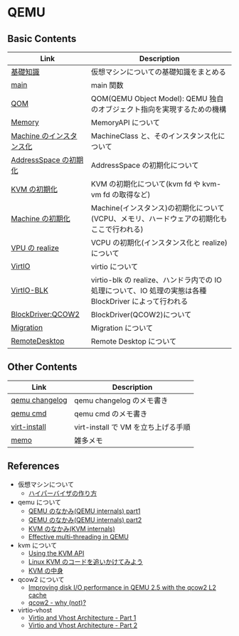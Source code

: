 # QEMU

## Basic Contents

| Link                                                  | Description                                                                                             |
| ----------------------------------------------------- | ------------------------------------------------------------------------------------------------------- |
| [基礎知識](base.md)                                   | 仮想マシンについての基礎知識をまとめる                                                                  |
| [main](main.md)                                       | main 関数                                                                                               |
| [QOM](qom.md)                                         | QOM(QEMU Object Model): QEMU 独自のオブジェクト指向を実現するための機構                                 |
| [Memory](memory.md)                                   | MemoryAPI について                                                                                      |
| [Machine のインスタンス化](machine.md)                | MachineClass と、そのインスタンス化について                                                             |
| [AddressSpace の初期化](memory_address_space_init.md) | AddressSpace の初期化について                                                                           |
| [KVM の初期化](kvm_init.md)                           | KVM の初期化について(kvm fd や kvm-vm fd の取得など)                                                    |
| [Machine の初期化](machine_init.md)                   | Machine(インスタンス)の初期化について(VCPU、メモリ、ハードウェアの初期化もここで行われる)               |
| [VPU の realize](vcpu_realize.md)                     | VCPU の初期化(インスタンス化と realize)について                                                         |
| [VirtIO](virtio.md)                                   | virtio について                                                                                         |
| [VirtIO-BLK](virtio_blk.md)                           | virtio-blk の realize、ハンドラ内での IO 処理について、IO 処理の実態は各種 BlockDriver によって行われる |
| [BlockDriver:QCOW2](block_driver_qcow2.md)            | BlockDriver(QCOW2)について                                                                              |
| [Migration](migration.md)                             | Migration について                                                                                      |
| [RemoteDesktop](remote_desktop.md)                    | Remote Desktop について                                                                                 |

## Other Contents

| Link                                | Description                         |
| ----------------------------------- | ----------------------------------- |
| [qemu changelog](qemu_changelog.md) | qemu changelog のメモ書き           |
| [qemu cmd](qemu_cmd.md)             | qemu cmd のメモ書き                 |
| [virt-install](virt_install.md)     | virt-install で VM を立ち上げる手順 |
| [memo](memo.md)                     | 雑多メモ                            |

## References

- 仮想マシンについて
  - [ハイパーバイザの作り方](http://syuu1228.github.io/howto_implement_hypervisor/)
- qemu について
  - [QEMU のなかみ(QEMU internals) part1](http://rkx1209.hatenablog.com/entry/2015/11/15/214404)
  - [QEMU のなかみ(QEMU internals) part2](http://rkx1209.hatenablog.com/entry/2015/11/20/203511)
  - [KVM のなかみ(KVM internals)](http://rkx1209.hatenablog.com/entry/2016/01/01/101456)
  - [Effective multi-threading in QEMU](http://www.linux-kvm.org/images/1/17/Kvm-forum-2013-Effective-multithreading-in-QEMU.pdf)
- kvm について
  - [Using the KVM API](https://lwn.net/Articles/658511/)
  - [Linux KVM のコードを追いかけてみよう](http://www.slideshare.net/ozax86/linux-kvm?qid=fb99f565-8ae4-44d3-9b58-8d8487197566&v=&b=&from_search=26)
  - [KVM の中身](http://rkx1209.hatenablog.com/entry/2016/01/01/101456)
- qcow2 について
  - [Improving disk I/O performance in QEMU 2.5 with the qcow2 L2 cache](https://blogs.igalia.com/berto/2015/12/17/improving-disk-io-performance-in-qemu-2-5-with-the-qcow2-l2-cache/)
  - [qcow2 - why (not)?](www.linux-kvm.org/images/9/92/Qcow2-why-not.pdf)
- virtio-vhost
  - [Virtio and Vhost Architecture - Part 1](https://insujang.github.io/2021-03-10/virtio-and-vhost-architecture-part-1/)
  - [Virtio and Vhost Architecture - Part 2](https://insujang.github.io/2021-03-15/virtio-and-vhost-architecture-part-2/)
